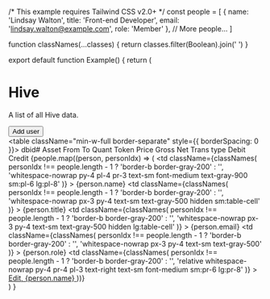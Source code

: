 /* This example requires Tailwind CSS v2.0+ */
const people = [
  { name: 'Lindsay Walton', title: 'Front-end Developer', email: 'lindsay.walton@example.com', role: 'Member' },
  // More people...
]

function classNames(...classes) {
  return classes.filter(Boolean).join(' ')
}

export default function Example() {
  return (
    <div className="px-4 sm:px-6 lg:px-8">
      <div className="sm:flex sm:items-center">
        <div className="sm:flex-auto">
          <h1 className="text-xl font-semibold text-gray-900">Hive</h1>
          <p className="mt-2 text-sm text-gray-700">
            A list of all Hive data.
          </p>
        </div>
        <div className="mt-4 sm:mt-0 sm:ml-16 sm:flex-none">
          <button
            type="button"
            className="inline-flex items-center justify-center rounded-md border border-transparent bg-indigo-600 px-4 py-2 text-sm font-medium text-white shadow-sm hover:bg-indigo-700 focus:outline-none focus:ring-2 focus:ring-indigo-500 focus:ring-offset-2 sm:w-auto"
          >
            Add user
          </button>
        </div>
      </div>
      <div className="mt-8 flex flex-col">
        <div className="-my-2 -mx-4 sm:-mx-6 lg:-mx-8">
          <div className="inline-block min-w-full py-2 align-middle">
            <div className="shadow-sm ring-1 ring-black ring-opacity-5">
              <table className="min-w-full border-separate" style={{ borderSpacing: 0 }}>
                <thead className="bg-gray-50">
                  <tr>
                    <th
                      scope="col"
                      className="sticky top-0 z-10 border-b border-gray-300 bg-gray-50 bg-opacity-75 py-3.5 pl-4 pr-3 text-left text-sm font-semibold text-gray-900 backdrop-blur backdrop-filter sm:pl-6 lg:pl-8"
                    >
                    dbid#
                    </th>
                    <th
                      scope="col"
                      className="sticky top-0 z-10 hidden border-b border-gray-300 bg-gray-50 bg-opacity-75 px-3 py-3.5 text-left text-sm font-semibold text-gray-900 backdrop-blur backdrop-filter sm:table-cell"
                    >
                      Asset
                    </th>
                    <th
                      scope="col"
                      className="sticky top-0 z-10 hidden border-b border-gray-300 bg-gray-50 bg-opacity-75 px-3 py-3.5 text-left text-sm font-semibold text-gray-900 backdrop-blur backdrop-filter lg:table-cell"
                    >
                      From
                    </th>
                    <th
                      scope="col"
                      className="sticky top-0 z-10 border-b border-gray-300 bg-gray-50 bg-opacity-75 px-3 py-3.5 text-left text-sm font-semibold text-gray-900 backdrop-blur backdrop-filter"
                    >
                      To
                    </th>
                    <th
                      scope="col"
                      className="sticky top-0 z-10 border-b border-gray-300 bg-gray-50 bg-opacity-75 py-3.5 pr-4 pl-3 backdrop-blur backdrop-filter sm:pr-6 lg:pr-8"
                    >
                       Quant
                    </th>
                    <th
                      scope="col"
                      className="sticky top-0 z-10 border-b border-gray-300 bg-gray-50 bg-opacity-75 py-3.5 pr-4 pl-3 backdrop-blur backdrop-filter sm:pr-6 lg:pr-8"
                    >
                       Token Price
                    </th>
                    <th
                      scope="col"
                      className="sticky top-0 z-10 border-b border-gray-300 bg-gray-50 bg-opacity-75 py-3.5 pr-4 pl-3 backdrop-blur backdrop-filter sm:pr-6 lg:pr-8"
                    >
                      Gross
                      <th
                      scope="col"
                      className="sticky top-0 z-10 border-b border-gray-300 bg-gray-50 bg-opacity-75 py-3.5 pr-4 pl-3 backdrop-blur backdrop-filter sm:pr-6 lg:pr-8"
                    >
                      Net
                    </th>
                    <th
                      scope="col"
                      className="sticky top-0 z-10 border-b border-gray-300 bg-gray-50 bg-opacity-75 py-3.5 pr-4 pl-3 backdrop-blur backdrop-filter sm:pr-6 lg:pr-8"
                    >
                      Trans type
                    </th>
                    <th
                      scope="col"
                      className="sticky top-0 z-10 border-b border-gray-300 bg-gray-50 bg-opacity-75 py-3.5 pr-4 pl-3 backdrop-blur backdrop-filter sm:pr-6 lg:pr-8"
                    >
                      Debit
                    </th>
                    <th
                      scope="col"
                      className="sticky top-0 z-10 border-b border-gray-300 bg-gray-50 bg-opacity-75 py-3.5 pr-4 pl-3 backdrop-blur backdrop-filter sm:pr-6 lg:pr-8"
                    >
                      Credit
                    </th>
                    </th>
                  </tr>
                </thead>
                <tbody className="bg-white">
                  {people.map((person, personIdx) => (
                    <tr key={person.email}>
                      <td
                        className={classNames(
                          personIdx !== people.length - 1 ? 'border-b border-gray-200' : '',
                          'whitespace-nowrap py-4 pl-4 pr-3 text-sm font-medium text-gray-900 sm:pl-6 lg:pl-8'
                        )}
                      >
                        {person.name}
                      </td>
                      <td
                        className={classNames(
                          personIdx !== people.length - 1 ? 'border-b border-gray-200' : '',
                          'whitespace-nowrap px-3 py-4 text-sm text-gray-500 hidden sm:table-cell'
                        )}
                      >
                        {person.title}
                      </td>
                      <td
                        className={classNames(
                          personIdx !== people.length - 1 ? 'border-b border-gray-200' : '',
                          'whitespace-nowrap px-3 py-4 text-sm text-gray-500 hidden lg:table-cell'
                        )}
                      >
                        {person.email}
                      </td>
                      <td
                        className={classNames(
                          personIdx !== people.length - 1 ? 'border-b border-gray-200' : '',
                          'whitespace-nowrap px-3 py-4 text-sm text-gray-500'
                        )}
                      >
                        {person.role}
                      </td>
                      <td
                        className={classNames(
                          personIdx !== people.length - 1 ? 'border-b border-gray-200' : '',
                          'relative whitespace-nowrap py-4 pr-4 pl-3 text-right text-sm font-medium sm:pr-6 lg:pr-8'
                        )}
                      >
                        <a href="#" className="text-indigo-600 hover:text-indigo-900">
                          Edit<span className="sr-only">, {person.name}</span>
                        </a>
                      </td>
                    </tr>
                  ))}
                </tbody>
              </table>
            </div>
          </div>
        </div>
      </div>
    </div>
  )
}
